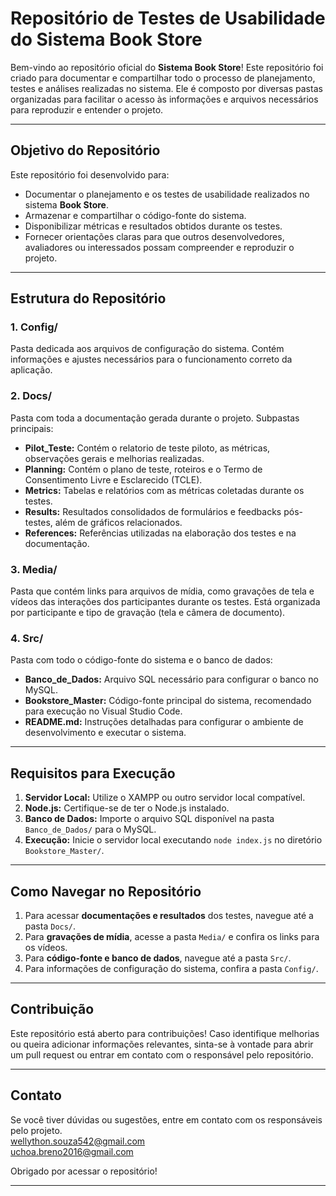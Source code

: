 # **Repositório de Testes de Usabilidade do Sistema Book Store**

Bem-vindo ao repositório oficial do **Sistema Book Store**! Este repositório foi criado para documentar e compartilhar todo o processo de planejamento, testes e análises realizadas no sistema. Ele é composto por diversas pastas organizadas para facilitar o acesso às informações e arquivos necessários para reproduzir e entender o projeto.

---

## **Objetivo do Repositório**

Este repositório foi desenvolvido para:
- Documentar o planejamento e os testes de usabilidade realizados no sistema **Book Store**.
- Armazenar e compartilhar o código-fonte do sistema.
- Disponibilizar métricas e resultados obtidos durante os testes.
- Fornecer orientações claras para que outros desenvolvedores, avaliadores ou interessados possam compreender e reproduzir o projeto.

---

## **Estrutura do Repositório**

### **1. Config/**
Pasta dedicada aos arquivos de configuração do sistema. Contém informações e ajustes necessários para o funcionamento correto da aplicação.

### **2. Docs/**
Pasta com toda a documentação gerada durante o projeto. Subpastas principais:
- **Pilot_Teste:** Contém o relatorio de teste piloto, as métricas, observações gerais e melhorias realizadas.
- **Planning:** Contém o plano de teste, roteiros e o Termo de Consentimento Livre e Esclarecido (TCLE).  
- **Metrics:** Tabelas e relatórios com as métricas coletadas durante os testes.  
- **Results:** Resultados consolidados de formulários e feedbacks pós-testes, além de gráficos relacionados.  
- **References:** Referências utilizadas na elaboração dos testes e na documentação.

### **3. Media/**
Pasta que contém links para arquivos de mídia, como gravações de tela e vídeos das interações dos participantes durante os testes. Está organizada por participante e tipo de gravação (tela e câmera de documento).

### **4. Src/**
Pasta com todo o código-fonte do sistema e o banco de dados:
- **Banco_de_Dados:** Arquivo SQL necessário para configurar o banco no MySQL.  
- **Bookstore_Master:** Código-fonte principal do sistema, recomendado para execução no Visual Studio Code.  
- **README.md:** Instruções detalhadas para configurar o ambiente de desenvolvimento e executar o sistema.

---

## **Requisitos para Execução**

1. **Servidor Local:** Utilize o XAMPP ou outro servidor local compatível.  
2. **Node.js:** Certifique-se de ter o Node.js instalado.  
3. **Banco de Dados:** Importe o arquivo SQL disponível na pasta `Banco_de_Dados/` para o MySQL.  
4. **Execução:** Inicie o servidor local executando `node index.js` no diretório `Bookstore_Master/`.

---

## **Como Navegar no Repositório**

1. Para acessar **documentações e resultados** dos testes, navegue até a pasta `Docs/`.  
2. Para **gravações de mídia**, acesse a pasta `Media/` e confira os links para os vídeos.  
3. Para **código-fonte e banco de dados**, navegue até a pasta `Src/`.  
4. Para informações de configuração do sistema, confira a pasta `Config/`.

---

## **Contribuição**

Este repositório está aberto para contribuições! Caso identifique melhorias ou queira adicionar informações relevantes, sinta-se à vontade para abrir um pull request ou entrar em contato com o responsável pelo repositório.

---

## **Contato**

Se você tiver dúvidas ou sugestões, entre em contato com os responsáveis pelo projeto.  
wellython.souza542@gmail.com  
uchoa.breno2016@gmail.com  


Obrigado por acessar o repositório!

---
